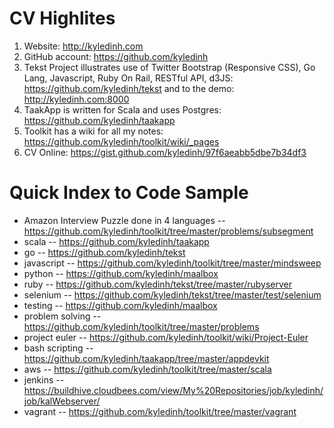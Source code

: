 CV Highlites 
============

1. Website: http://kyledinh.com
2. GitHub account: https://github.com/kyledinh
3. Tekst Project illustrates use of Twitter Bootstrap (Responsive CSS), Go Lang, Javascript, Ruby On Rail, RESTful API, d3JS: https://github.com/kyledinh/tekst and to the demo: http://kyledinh.com:8000
4. TaakApp is written for Scala and uses Postgres: https://github.com/kyledinh/taakapp
5. Toolkit has a wiki for all my notes: https://github.com/kyledinh/toolkit/wiki/_pages
6. CV Online: https://gist.github.com/kyledinh/97f6aeabb5dbe7b34df3

Quick Index to Code Sample
==========================
* Amazon Interview Puzzle done in 4 languages -- https://github.com/kyledinh/toolkit/tree/master/problems/subsegment
* scala            -- https://github.com/kyledinh/taakapp
* go               -- https://github.com/kyledinh/tekst
* javascript       -- https://github.com/kyledinh/toolkit/tree/master/mindsweep
* python           -- https://github.com/kyledinh/maalbox
* ruby             -- https://github.com/kyledinh/tekst/tree/master/rubyserver
* selenium         -- https://github.com/kyledinh/tekst/tree/master/test/selenium
* testing          -- https://github.com/kyledinh/maalbox
* problem solving  -- https://github.com/kyledinh/toolkit/tree/master/problems
* project euler    -- https://github.com/kyledinh/toolkit/wiki/Project-Euler
* bash scripting   -- https://github.com/kyledinh/taakapp/tree/master/appdevkit                   
* aws              -- https://github.com/kyledinh/toolkit/tree/master/scala
* jenkins          -- https://buildhive.cloudbees.com/view/My%20Repositories/job/kyledinh/job/kalWebserver/
* vagrant          -- https://github.com/kyledinh/toolkit/tree/master/vagrant
